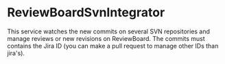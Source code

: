 # ReviewBoardSvnIntegrator
This service watches the new commits on several SVN repositories and manage reviews or new revisions on ReviewBoard. The commits must contains the Jira ID (you can make a pull request to manage other IDs than jira's).
